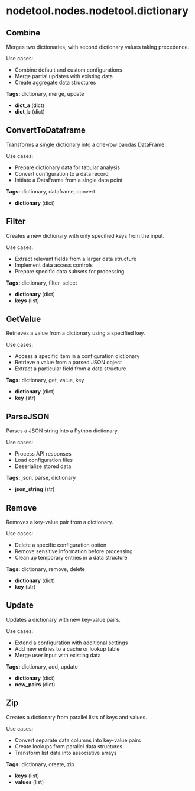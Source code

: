 # nodetool.nodes.nodetool.dictionary

## Combine

Merges two dictionaries, with second dictionary values taking precedence.

Use cases:
- Combine default and custom configurations
- Merge partial updates with existing data
- Create aggregate data structures

**Tags:** dictionary, merge, update

- **dict_a** (dict)
- **dict_b** (dict)

## ConvertToDataframe

Transforms a single dictionary into a one-row pandas DataFrame.

Use cases:
- Prepare dictionary data for tabular analysis
- Convert configuration to a data record
- Initiate a DataFrame from a single data point

**Tags:** dictionary, dataframe, convert

- **dictionary** (dict)

## Filter

Creates a new dictionary with only specified keys from the input.

Use cases:
- Extract relevant fields from a larger data structure
- Implement data access controls
- Prepare specific data subsets for processing

**Tags:** dictionary, filter, select

- **dictionary** (dict)
- **keys** (list)

## GetValue

Retrieves a value from a dictionary using a specified key.

Use cases:
- Access a specific item in a configuration dictionary
- Retrieve a value from a parsed JSON object
- Extract a particular field from a data structure

**Tags:** dictionary, get, value, key

- **dictionary** (dict)
- **key** (str)

## ParseJSON

Parses a JSON string into a Python dictionary.

Use cases:
- Process API responses
- Load configuration files
- Deserialize stored data

**Tags:** json, parse, dictionary

- **json_string** (str)

## Remove

Removes a key-value pair from a dictionary.

Use cases:
- Delete a specific configuration option
- Remove sensitive information before processing
- Clean up temporary entries in a data structure

**Tags:** dictionary, remove, delete

- **dictionary** (dict)
- **key** (str)

## Update

Updates a dictionary with new key-value pairs.

Use cases:
- Extend a configuration with additional settings
- Add new entries to a cache or lookup table
- Merge user input with existing data

**Tags:** dictionary, add, update

- **dictionary** (dict)
- **new_pairs** (dict)

## Zip

Creates a dictionary from parallel lists of keys and values.

Use cases:
- Convert separate data columns into key-value pairs
- Create lookups from parallel data structures
- Transform list data into associative arrays

**Tags:** dictionary, create, zip

- **keys** (list)
- **values** (list)

